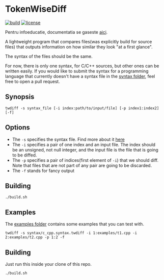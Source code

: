 # TokenWiseDiff
[![build](https://github.com/NonNullDinu/twdiff/workflows/build/badge.svg)](#)
[![license](https://img.shields.io/badge/license-MIT-blue)](LICENSE)

Pentru infoeducatie, documentatia se gaseste [aici](wiki/DocumentatieInfoeducatie.md).

A lightweight program that compares files(was explicitly build for source files) that outputs information on how similar they look "at a first glance".

The syntax of the files should be the same.

For now, there is only one syntax, for C/C++ sources, but other ones can be written easily.
If you would like to submit the syntax for a programming language that currently doesn't have a syntax file in the [syntax folder](syntax),
feel free to open a pull request.
## Synopsis
```
twdiff -s syntax_file [-i index:path/to/input/file] [-p index1:index2] [-f]
```
## Options
- The `-s` specifies the syntax file. Find more about it 
    [here](SYNTAX_FILE.md)
- The `-i` specifies a pair of one index and an input file.
    The index should be an unsigned, not null integer,
    and the input file is the file that is going to be diffed.
- The `-p` specifies a pair of indices(first element of `-i`)
    that we should diff. Note that files that are not part of
    any pair are going to be discarded.
- The `-f` stands for fancy output

## Building
```shell script
./build.sh
```

## Examples
The [examples folder](examples) contains some examples that you can test with.

```shell script
twdiff -s syntax/c_cpp.syntax.twdiff -i 1:examples/t1.cpp -i 2:examples/t2.cpp -p 1:2 -f
```

## Building
Just run this inside your clone of this repo.
```shell script
./build.sh
```
